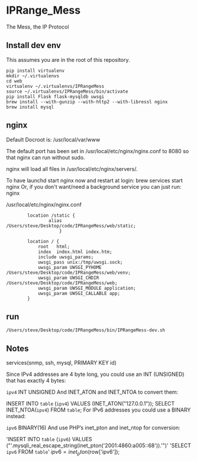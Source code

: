 # IPRange_Mess
The Mess, the IP Protocol

## Install dev env
This assumes you are in the root of this repository.

```
pip install virtualenv
mkdir ~/.virtualenvs
cd web
virtualenv ~/.virtualenvs/IPRangeMess
source ~/.virtualenvs/IPRangeMess/bin/activate
pip install Flask flask-mysqldb uwsgi
brew install --with-gunzip --with-http2 --with-libressl nginx
brew install mysql
```

## nginx
Default Docroot is: /usr/local/var/www

The default port has been set in /usr/local/etc/nginx/nginx.conf to 8080 so that
nginx can run without sudo.

nginx will load all files in /usr/local/etc/nginx/servers/.

To have launchd start nginx now and restart at login:
  brew services start nginx
Or, if you don't want/need a background service you can just run:
  nginx

/usr/local/etc/nginx/nginx.conf
```
        location /static {
                alias /Users/steve/Desktop/code/IPRangeMess/web/static;
                    }

        location / {
            root   html;
            index  index.html index.htm;
            include uwsgi_params;
            uwsgi_pass unix:/tmp/uwsgi.sock;
            uwsgi_param UWSGI_PYHOME /Users/steve/Desktop/code/IPRangeMess/web/venv;
            uwsgi_param UWSGI_CHDIR /Users/steve/Desktop/code/IPRangeMess/web;
            uwsgi_param UWSGI_MODULE application;
            uwsgi_param UWSGI_CALLABLE app;
        }
```

## run

```
/Users/steve/Desktop/code/IPRangeMess/bin/IPRangeMess-dev.sh
```

## Notes

services(snmp, ssh, mysql, PRIMARY KEY id)

Since IPv4 addresses are 4 byte long, you could use an INT (UNSIGNED) that has exactly 4 bytes:

`ipv4` INT UNSIGNED
And INET_ATON and INET_NTOA to convert them:

INSERT INTO `table` (`ipv4`) VALUES (INET_ATON("127.0.0.1"));
SELECT INET_NTOA(`ipv4`) FROM `table`;
For IPv6 addresses you could use a BINARY instead:

`ipv6` BINARY(16)
And use PHP’s inet_pton and inet_ntop for conversion:

'INSERT INTO `table` (`ipv6`) VALUES ("'.mysqli_real_escape_string(inet_pton('2001:4860:a005::68')).'")'
'SELECT `ipv6` FROM `table`'
$ipv6 = inet_pton($row['ipv6']);

